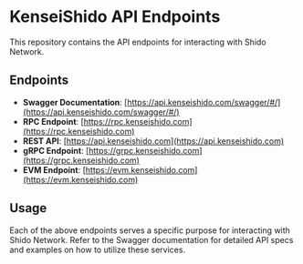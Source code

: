 # KenseiShido API Endpoints

This repository contains the API endpoints for interacting with Shido Network.

## Endpoints

- **Swagger Documentation**: [https://api.kenseishido.com/swagger/#/](https://api.kenseishido.com/swagger/#/)
- **RPC Endpoint**: [https://rpc.kenseishido.com](https://rpc.kenseishido.com)
- **REST API**: [https://api.kenseishido.com](https://api.kenseishido.com)
- **gRPC Endpoint**: [https://grpc.kenseishido.com](https://grpc.kenseishido.com)
- **EVM Endpoint**: [https://evm.kenseishido.com](https://evm.kenseishido.com)

## Usage

Each of the above endpoints serves a specific purpose for interacting with Shido Network. Refer to the Swagger documentation for detailed API specs and examples on how to utilize these services.
